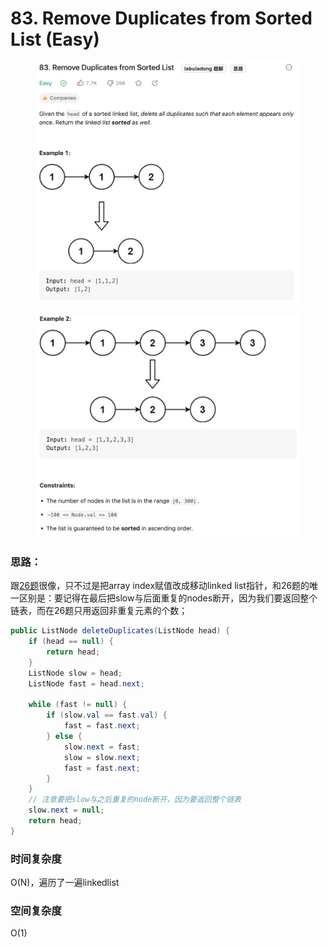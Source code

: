 # 83. Remove Duplicates from Sorted List (Easy)

<figure><img src="../../../.gitbook/assets/image (21).png" alt="" width="563"><figcaption></figcaption></figure>

<figure><img src="../../../.gitbook/assets/image (22).png" alt="" width="563"><figcaption></figcaption></figure>

### 思路：

跟[26题](26.-remove-duplicates-from-sorted-array-easy.md)很像，只不过是把array index赋值改成移动linked list指针，和26题的唯一区别是：要记得在最后把slow与后面重复的nodes断开，因为我们要返回整个链表，而在26题只用返回非重复元素的个数；

```java
public ListNode deleteDuplicates(ListNode head) {
    if (head == null) {
        return head;
    }
    ListNode slow = head;
    ListNode fast = head.next;

    while (fast != null) {
        if (slow.val == fast.val) {
            fast = fast.next;
        } else {
            slow.next = fast;
            slow = slow.next;
            fast = fast.next;
        }
    }
    // 注意要把slow与之后重复的node断开，因为要返回整个链表
    slow.next = null;
    return head;
}
```

### 时间复杂度

O(N)，遍历了一遍linkedlist

### 空间复杂度

O(1)
